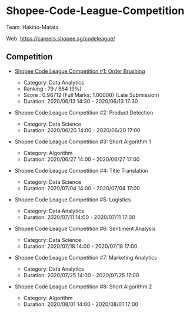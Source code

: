 # Shopee-Code-League-Competition

Team: Hakino-Matata

Web: https://careers.shopee.sg/codeleague/

## Competition
- [Shopee Code League Competition #1: Order Brushing](https://www.kaggle.com/c/open-2-shopee-code-league-order-brushing/leaderboard)
    - Category: Data Analytics
    - Ranking : 79 / 864 (9%) 
    - Score : 0.96712 (Full Marks: 1.00000) (Late Submission)
    - Duration: 2020/06/13 14:30 - 2020/06/13 17:30

- Shopee Code League Competition #2: Product Detection    
    - Category: Data Science
    - Duration: 2020/06/20 14:00 - 2020/06/20 17:00

- Shopee Code League Competition #3: Short Algorithm 1
    - Category: Algorithm
    - Duration: 2020/06/27 14:00 - 2020/06/27 17:00

- Shopee Code League Competition #4: Title Translation
    - Category: Data Science
    - Duration: 2020/07/04 14:00 - 2020/07/04 17:00

- Shopee Code League Competition #5: Logistics
    - Category: Data Analytics
    - Duration: 2020/07/11 14:00 - 2020/07/11 17:00
    
- Shopee Code League Competition #6: Sentiment Analysis
    - Category: Data Science
    - Duration: 2020/07/18 14:00 - 2020/07/18 17:00
    
- Shopee Code League Competition #7: Marketing Analytics
    - Category: Data Analytics
    - Duration: 2020/07/25 14:00 - 2020/07/25 17:00

- Shopee Code League Competition #8: Short Algorithm 2
    - Category: Algorithm
    - Duration: 2020/08/01 14:00 - 2020/08/01 17:00

